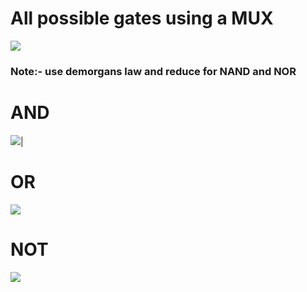 # All possible gates using a MUX

![](https://github.com/ARX-0/Digital-System-Prototyping-using-FPGAs-Intern/blob/main/IMAGES_MUX_GATES/ALL%20POSSIBLE%20GATES.png)

### Note:- use demorgans law and reduce for NAND and NOR

# AND

![](https://github.com/ARX-0/Digital-System-Prototyping-using-FPGAs-Intern/blob/main/IMAGES_MUX_GATES/AND_MUX.png)|

# OR

![](https://github.com/ARX-0/Digital-System-Prototyping-using-FPGAs-Intern/blob/main/IMAGES_MUX_GATES/or_NOT.png)

# NOT 

![](https://github.com/ARX-0/Digital-System-Prototyping-using-FPGAs-Intern/blob/main/IMAGES_MUX_GATES/NOT_MUX.png)
